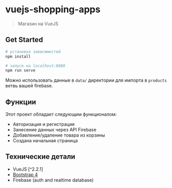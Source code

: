 # vuejs-shopping-apps

> Магазин на VueJS

## Get Started

``` bash
# установка зависимостей
npm install

# запуск на localhost:8080
npm run serve
```

Можно использовать данные в `data/` директории для импорта в `products` ветвь вашей firebase.

## Функции

Этот проект обладает следующим функционалом:
* Авторизация и регистрация
* Занесение данных через API Firebase
* Добавление/удаление товара из корзины
* Создана начальная страница

## Технические детали

* VueJS [^2.2.1]
* [Bootstrap 4](https://getbootstrap.com/)
* Firebase (auth and realtime database)
